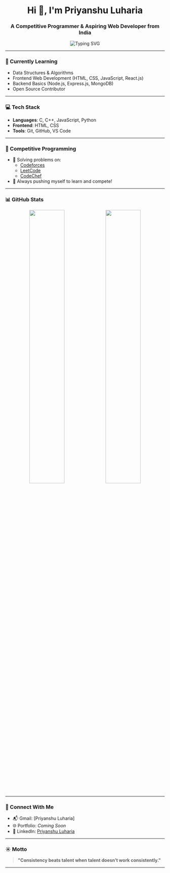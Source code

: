 <h1 align="center">Hi 👋, I'm Priyanshu Luharia</h1>
<h3 align="center">A Competitive Programmer & Aspiring Web Developer from India</h3>

<p align="center">
  <img src="https://readme-typing-svg.demolab.com?font=Fira+Code&duration=2000&pause=1000&color=F7F7F7&center=true&vCenter=true&width=435&lines=Competitive+Programming+Enthusiast;Learning+Web+Development;Open+Source+Contributor" alt="Typing SVG" />
</p>

---

### 🧠 Currently Learning
- Data Structures & Algorithms 
- Frontend Web Development (HTML, CSS, JavaScript, React.js)
- Backend Basics (Node.js, Express.js, MongoDB)
- Open Source Contributor

---

### 💻 Tech Stack
- **Languages**: C, C++, JavaScript, Python  
- **Frontend**: HTML, CSS  
- **Tools**: Git, GitHub, VS Code  

---

### 🚀 Competitive Programming
- 🌟 Solving problems on:
  - [Codeforces](https://codeforces.com/profile/Priyansh07)
  - [LeetCode](https://leetcode.com/PriyanshuLuharia/)
  - [CodeChef](https://www.codechef.com/users/priyanshti113)
- 💪 Always pushing myself to learn and compete!

---

### 📊 GitHub Stats
<p align="center">
  <img src="https://github-readme-stats.vercel.app/api?username=Priyanshtailor07&show_icons=true&theme=radical" width="47%" />
  <img src="https://github-readme-streak-stats.herokuapp.com/?user=Priyanshtailor07&theme=radical" width="47%" />
</p>

---

### 🔗 Connect With Me
- 📬 Gmail: [Priyanshu Luharia]
- 🌐 Portfolio: *Coming Soon*
- 💼 LinkedIn: [Priyanshu Luharia](https://linkedin.com/in/yourusername)

---

### ☀️ Motto
> **"Consistency beats talent when talent doesn’t work consistently."**

---
